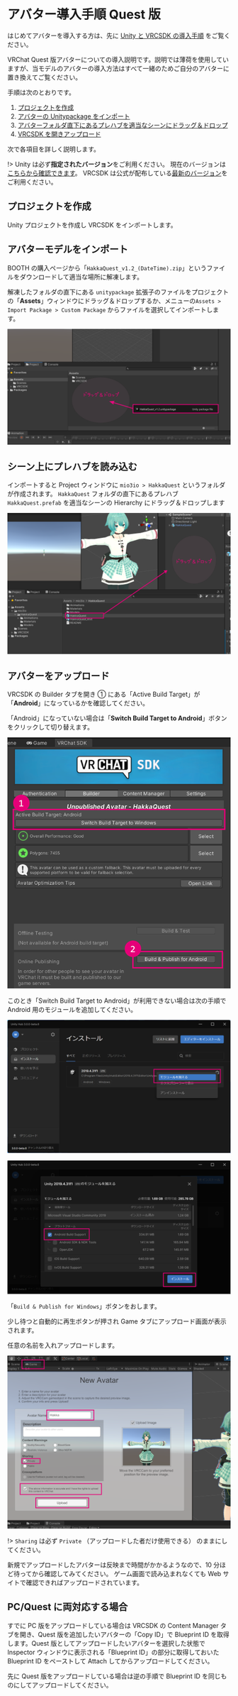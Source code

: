 # アバター導入手順 Quest 版

はじめてアバターを導入する方は、先に [Unity と VRCSDK の導入手順](vrcsdk.md) をご覧ください。

VRChat Quest 版アバターについての導入説明です。説明では薄荷を使用していますが、当モデルのアバターの導入方法はすべて一緒のためご自分のアバターに置き換えてご覧ください。

手順は次のとおりです。

1. [プロジェクトを作成](setup_quest.md?id=プロジェクトを作成)
2. [アバターの Unitypackage をインポート](setup_quest.md?id=アバターモデルをインポート)
3. [アバターフォルダ直下にあるプレハブを適当なシーンにドラッグ＆ドロップ](setup_quest.md?id=シーン上にプレハブを読み込む)
4. [VRCSDK を開きアップロード](setup_quest.md?id=アバターをアップロード)

次で各項目を詳しく説明します。

!> Unity は必ず**指定されたバージョン**をご利用ください。
現在のバージョンは[こちらから確認できます](https://docs.vrchat.com/docs/current-unity-version)。
VRCSDK は公式が配布している[最新のバージョン](https://vrchat.com/home/download)をご利用ください。

## プロジェクトを作成

Unity プロジェクトを作成し VRCSDK をインポートします。

## アバターモデルをインポート

BOOTH の購入ページから「`HakkaQuest_v1.2_(DateTime).zip`」というファイルをダウンロードして適当な場所に解凍します。

解凍したフォルダの直下にある `unitypackage` 拡張子のファイルをプロジェクトの「**Assets**」ウィンドウにドラッグ＆ドロップするか、メニューの`Assets > Import Package > Custom Package` からファイルを選択してインポートします。

![](images/setup/quest01.png ":class=ss")

## シーン上にプレハブを読み込む

インポートすると Project ウィンドウに `mio3io > HakkaQuest` というフォルダが作成されます。
`HakkaQuest` フォルダの直下にあるプレハブ `HakkaQuest.prefab` を適当なシーンの Hierarchy にドラッグ＆ドロップします

![](images/setup/quest02.png ":class=ss")

## アバターをアップロード

VRCSDK の Builder タブを開き ① にある「Active Build Target」が「**Android**」になっているかを確認してください。

「Android」になっていない場合は「**Switch Build Target to Android**」ボタンをクリックして切り替えます。

![](images/setup/quest03.png ":class=ss :size=450")

このとき「Switch Build Target to Android」が利用できない場合は次の手順で Android 用のモジュールを追加してください。

![](images/setup/quest04.png ":class=ss :size=800")

![](images/setup/quest05.png ":class=ss :size=800")

「`Build & Publish for Windows`」ボタンをおします。

少し待つと自動的に再生ボタンが押され Game タブにアップロード画面が表示されます。

任意の名前を入れアップロードします。

![](images/setup/pc04.png ":class=ss")

!> `Sharing` は必ず `Private` （アップロードした者だけ使用できる） のままにしてください。

新規でアップロードしたアバターは反映まで時間がかかるようなので、10 分ほど待ってから確認してみてください。
ゲーム画面で読み込まれなくても Web サイトで確認できればアップロードされています。

## PC/Quest に両対応する場合

すでに PC 版をアップロードしている場合は VRCSDK の Content Manager タブを開き、Quest 版を追加したいアバターの「Copy ID」で Blueprint ID を取得します。Quest 版としてアップロードしたいアバターを選択した状態で Inspector ウィンドウに表示される「Blueprint ID」の部分に取得しておいた Blueprint ID をペーストして Attach してからアップロードしてください。

先に Quest 版をアップロードしている場合は逆の手順で Blueprint ID を同じものにしてアップロードしてください。
